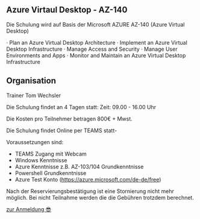 ## Azure Virtaul Desktop - AZ-140

Die Schulung wird auf Basis der Microsoft AZURE AZ-140 (Azure Virtual Desktop)

·         Plan an Azure Virtual Desktop Architecture
·         Implement an Azure Virtual Desktop Infrastructure
·         Manage Access and Security
·         Manage User Environments and Apps
·         Monitor and Maintain an Azure Virtual Desktop Infrastructure

## Organisation
Trainer Tom Wechsler 

Die Schulung findet an 4 Tagen statt:
Zeit: 09.00 - 16.00 Uhr

Die Kosten pro Teilnehmer betragen 800€ + Mwst. 

Die Schulung findet Online per TEAMS statt-

Voraussetzungen sind:
- TEAMS Zugang mit Webcam
- Windows Kenntnisse
- Azure Kenntnisse z.B. AZ-103/104 Grundkenntnisse
- Powershell Grundkenntnisse
- Azure Test Konto (https://azure.microsoft.com/de-de/free)

Nach der Reservierungsbestätigung ist eine Stornierung nicht mehr möglich. Bei nicht Teilnahme
werden die die Gebühren trotzdem berechnet.

[zur Anmeldung 😎](https://github.com/glshnu/schulungen/blob/main/termineanmeldungen.md)
